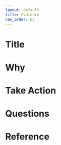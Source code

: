 ```yaml
---
layout: default
title: Evaluate
nav_order: 65
---
```


# Title

# Why

# Take Action

# Questions

# Reference
